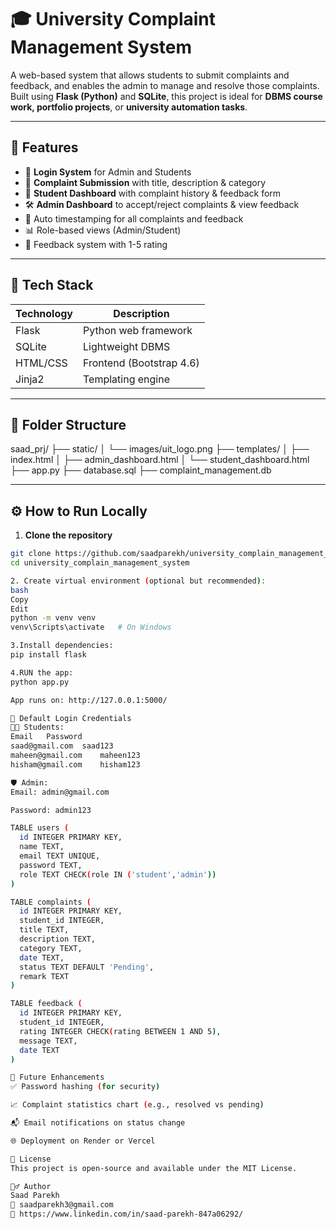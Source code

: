 # 🎓 University Complaint Management System

A web-based system that allows students to submit complaints and feedback, and enables the admin to manage and resolve those complaints. Built using **Flask (Python)** and **SQLite**, this project is ideal for **DBMS course work, portfolio projects**, or **university automation tasks**.


---

## 📌 Features

- 🔐 **Login System** for Admin and Students
- 📝 **Complaint Submission** with title, description & category
- 📂 **Student Dashboard** with complaint history & feedback form
- 🛠️ **Admin Dashboard** to accept/reject complaints & view feedback
- 📅 Auto timestamping for all complaints and feedback
- 📊 Role-based views (Admin/Student)
- 💬 Feedback system with 1-5 rating

---

## 🧠 Tech Stack

| Technology | Description               |
|------------|---------------------------|
| Flask      | Python web framework      |
| SQLite     | Lightweight DBMS          |
| HTML/CSS   | Frontend (Bootstrap 4.6)  |
| Jinja2     | Templating engine         |

---

## 📂 Folder Structure
saad_prj/
├── static/
│ └── images/uit_logo.png
├── templates/
│ ├── index.html
│ ├── admin_dashboard.html
│ └── student_dashboard.html
├── app.py
├── database.sql
├── complaint_management.db


---

## ⚙️ How to Run Locally

1. **Clone the repository**  
```bash
git clone https://github.com/saadparekh/university_complain_management_system.git
cd university_complain_management_system

2. Create virtual environment (optional but recommended):
bash
Copy
Edit
python -m venv venv
venv\Scripts\activate   # On Windows

3.Install dependencies:
pip install flask

4.RUN the app:
python app.py

App runs on: http://127.0.0.1:5000/

🧪 Default Login Credentials
👨‍🎓 Students:
Email	Password
saad@gmail.com	saad123
maheen@gmail.com	maheen123
hisham@gmail.com	hisham123

🛡️ Admin:
Email: admin@gmail.com

Password: admin123

TABLE users (
  id INTEGER PRIMARY KEY,
  name TEXT,
  email TEXT UNIQUE,
  password TEXT,
  role TEXT CHECK(role IN ('student','admin'))
)

TABLE complaints (
  id INTEGER PRIMARY KEY,
  student_id INTEGER,
  title TEXT,
  description TEXT,
  category TEXT,
  date TEXT,
  status TEXT DEFAULT 'Pending',
  remark TEXT
)

TABLE feedback (
  id INTEGER PRIMARY KEY,
  student_id INTEGER,
  rating INTEGER CHECK(rating BETWEEN 1 AND 5),
  message TEXT,
  date TEXT
)

🚀 Future Enhancements
✅ Password hashing (for security)

📈 Complaint statistics chart (e.g., resolved vs pending)

📬 Email notifications on status change

🌐 Deployment on Render or Vercel

📜 License
This project is open-source and available under the MIT License.

🙋‍♂️ Author
Saad Parekh
📧 saadparekh3@gmail.com
🔗 https://www.linkedin.com/in/saad-parekh-847a06292/

